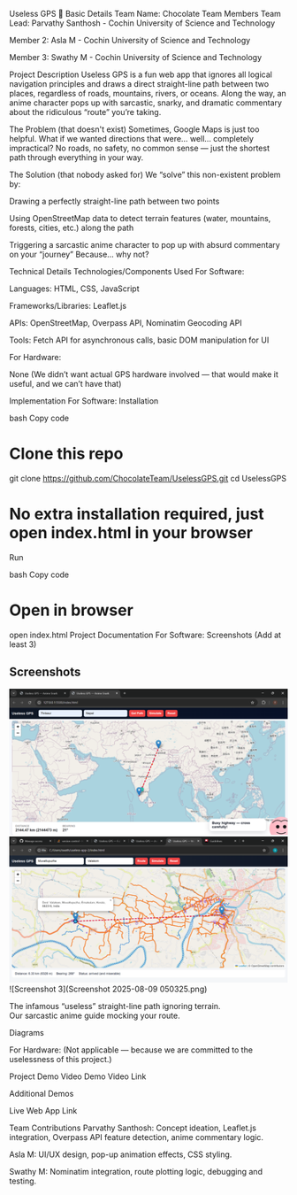 Useless GPS 🎯
Basic Details
Team Name: Chocolate
Team Members
Team Lead: Parvathy Santhosh - Cochin University of Science and Technology

Member 2: Asla M - Cochin University of Science and Technology

Member 3: Swathy M - Cochin University of Science and Technology

Project Description
Useless GPS is a fun web app that ignores all logical navigation principles and draws a direct straight-line path between two places, regardless of roads, mountains, rivers, or oceans. Along the way, an anime character pops up with sarcastic, snarky, and dramatic commentary about the ridiculous “route” you’re taking.

The Problem (that doesn't exist)
Sometimes, Google Maps is just too helpful. What if we wanted directions that were… well… completely impractical? No roads, no safety, no common sense — just the shortest path through everything in your way.

The Solution (that nobody asked for)
We “solve” this non-existent problem by:

Drawing a perfectly straight-line path between two points

Using OpenStreetMap data to detect terrain features (water, mountains, forests, cities, etc.) along the path

Triggering a sarcastic anime character to pop up with absurd commentary on your “journey”
Because… why not?

Technical Details
Technologies/Components Used
For Software:

Languages: HTML, CSS, JavaScript

Frameworks/Libraries: Leaflet.js

APIs: OpenStreetMap, Overpass API, Nominatim Geocoding API

Tools: Fetch API for asynchronous calls, basic DOM manipulation for UI

For Hardware:

None (We didn’t want actual GPS hardware involved — that would make it useful, and we can’t have that)

Implementation
For Software:
Installation

bash
Copy code
# Clone this repo
git clone https://github.com/ChocolateTeam/UselessGPS.git
cd UselessGPS

# No extra installation required, just open index.html in your browser
Run

bash
Copy code
# Open in browser
open index.html
Project Documentation
For Software:
Screenshots (Add at least 3)

## Screenshots
![Screenshot 1](https://raw.githubusercontent.com/swathy249/UselessGPS/main/Screenshot%202025-08-09%20050421.png)
![Screenshot 2](https://github.com/Swathy249/UselessGPS/blob/main/Screenshot%202025-08-09%20050254.png)
![Screenshot 3](Screenshot 2025-08-09 050325.png)

The infamous “useless” straight-line path ignoring terrain.  
Our sarcastic anime guide mocking your route.







Diagrams



For Hardware:
(Not applicable — because we are committed to the uselessness of this project.)

Project Demo
Video
Demo Video Link


Additional Demos



Live Web App Link

Team Contributions
Parvathy Santhosh: Concept ideation, Leaflet.js integration, Overpass API feature detection, anime commentary logic.

Asla M: UI/UX design, pop-up animation effects, CSS styling.

Swathy M: Nominatim integration, route plotting logic, debugging and testing.
